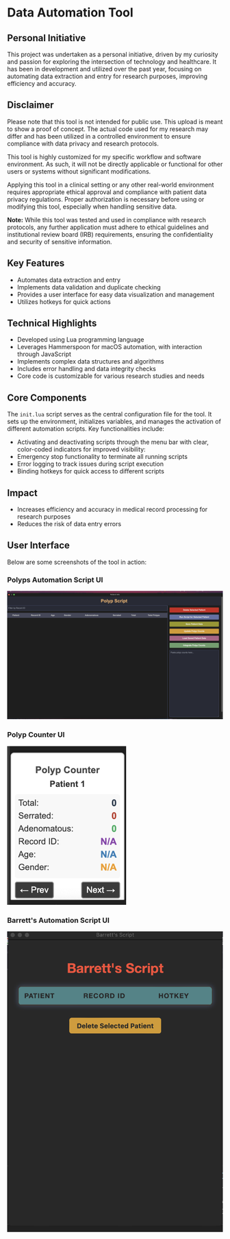 # Data Automation Tool 

## Personal Initiative
This project was undertaken as a personal initiative, driven by my curiosity and passion for exploring the intersection of technology and healthcare. It has been in development and utilized over the past year, focusing on automating data extraction and entry for research purposes, improving efficiency and accuracy. 

## Disclaimer
Please note that this tool is not intended for public use. This upload is meant to show a proof of concept. The actual code used for my research may differ and has been utilized in a controlled environment to ensure compliance with data privacy and research protocols.

This tool is highly customized for my specific workflow and software environment. As such, it will not be directly applicable or functional for other users or systems without significant modifications.

Applying this tool in a clinical setting or any other real-world environment requires appropriate ethical approval and compliance with patient data privacy regulations. Proper authorization is necessary before using or modifying this tool, especially when handling sensitive data. 

**Note:** While this tool was tested and used in compliance with research protocols, any further application must adhere to ethical guidelines and institutional review board (IRB) requirements, ensuring the confidentiality and security of sensitive information.

## Key Features
- Automates data extraction and entry
- Implements data validation and duplicate checking
- Provides a user interface for easy data visualization and management
- Utilizes hotkeys for quick actions

## Technical Highlights
- Developed using Lua programming language
- Leverages Hammerspoon for macOS automation, with interaction through JavaScript
- Implements complex data structures and algorithms
- Includes error handling and data integrity checks
- Core code is customizable for various research studies and needs

## Core Components
The `init.lua` script serves as the central configuration file for the tool. It sets up the environment, initializes variables, and manages the activation of different automation scripts. 
  Key functionalities include:
- Activating and deactivating scripts through the menu bar with clear, color-coded indicators for improved visibility:
- Emergency stop functionality to terminate all running scripts
- Error logging to track issues during script execution
- Binding hotkeys for quick access to different scripts

## Impact
- Increases efficiency and accuracy in medical record processing for research purposes
- Reduces the risk of data entry errors

## User Interface
Below are some screenshots of the tool in action:

### Polyps Automation Script UI
![Main Interface](medical_data_tool_interface.png)

### Polyp Counter UI
![Polyp Counter UI](polyp_counter.png)

### Barrett's Automation Script UI
![Barrett's UI](BarrretsUI.png)

